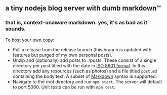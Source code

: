 ## a tiny nodejs blog server with dumb markdown™
### that is, context-unaware markdown. yes, it's as bad as it sounds.

To host your own copy:
- Pull a release from the release branch (this branch is updated with features but purged of my own personal posts).
- Unzip and (optionally) add posts to ./posts. These consist of a single directory per post titled with the date in [ISO 8601 format](https://en.wikipedia.org/wiki/ISO_8601). In this directory add any resources (such as photos) and a file titled `post.md` containing the body text. A subset of [Markdown](https://www.markdownguide.org/) syntax is supported.
- Navigate to the root directory and run `npm start`. The server will default to port 5000.
Unit tests can be run with `npm test`.

